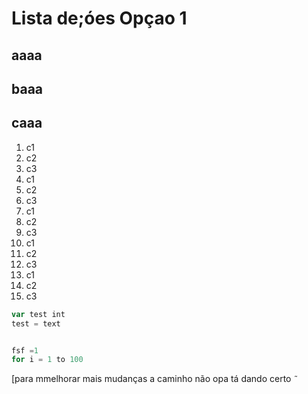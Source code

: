 # Lista de;óes Opçao 1
## aaaa
## baaa
## caaa
1. c1
2. c2
3. c3
1. c1
2. c2
3. c3
1. c1
2. c2
3. c3
1. c1
2. c2
3. c3
1. c1
2. c2
3. c3



``` js
var test int
test = text

```
```python

fsf =1
for i = 1 to 100

```

[para mmelhorar 
mais mudanças a caminho não opa tá dando certo ```˜```
